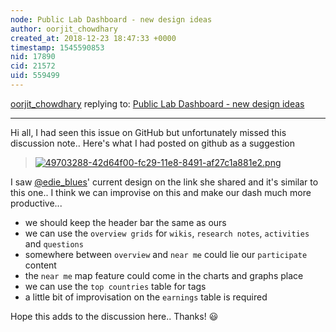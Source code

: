 ```yaml
---
node: Public Lab Dashboard - new design ideas 
author: oorjit_chowdhary
created_at: 2018-12-23 18:47:33 +0000
timestamp: 1545590853
nid: 17890
cid: 21572
uid: 559499
---
```




[oorjit_chowdhary](../profile/oorjit_chowdhary) replying to: [Public Lab Dashboard - new design ideas ](../notes/edie_blues/12-13-2018/public-lab-dashboard-new-design-ideas)

----
 Hi all, I had seen this issue on GitHub but unfortunately missed this discussion note.. 
Here's what I had posted on github as a suggestion

> [![49703288-42d64f00-fc29-11e8-8491-af27c1a881e2.png](/i/28487)](/i/28487)

I saw [@edie_blues](/profile/edie_blues)' current design on the link she shared and it's similar to this one.. I think we can improvise on this and make our dash much more productive...

* we should keep the header bar the same as ours
*  we can use the `overview grids` for `wikis`, `research notes`, `activities` and `questions`
* somewhere between `overview` and `near me` could lie our `participate` content
* the `near me` map feature could come in the charts and graphs place
* we can use the `top countries` table for tags
*  a little bit of improvisation on the `earnings` table is required

Hope this adds to the discussion here..
Thanks! 😃 